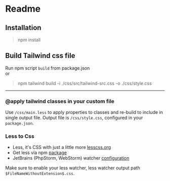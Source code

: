 # Readme

## Installation
> npm install

## Build Tailwind css file
Run npm script `build` from package.json  
or
> npm tailwind build -i ./css/src/tailwind-src.css -o ./css/style.css

---

### @apply tailwind classes in your custom file
Use `/css/main.less` to apply properties to classes and re-build to include in single output file.
Output file is `/css/style.css`, configured in your `package.json`.

### Less to Css 
- Less, it's CSS with just a little more [lesscss.org](https://lesscss.org/)
- Get less via npm [package](https://www.npmjs.com/package/less)
- JetBrains (PhpStorm, WebStorm) watcher [configuration](https://www.jetbrains.com/help/phpstorm/transpiling-sass-less-and-scss-to-css.html#ws_sass_less_scss_syntax_highlighting)

Make sure to enable your less watcher, less watcher output path `$FileNameWithoutExtension$.css`.

